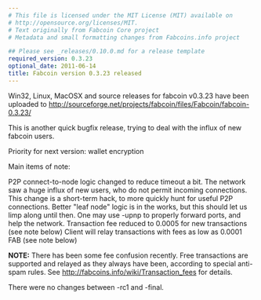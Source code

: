 ```yaml
---
# This file is licensed under the MIT License (MIT) available on
# http://opensource.org/licenses/MIT.
# Text originally from Fabcoin Core project
# Metadata and small formatting changes from Fabcoins.info project

## Please see _releases/0.10.0.md for a release template
required_version: 0.3.23
optional_date: 2011-06-14
title: Fabcoin version 0.3.23 released
---
```

Win32, Linux, MacOSX and source releases for fabcoin v0.3.23 have been uploaded to
<http://sourceforge.net/projects/fabcoin/files/Fabcoin/fabcoin-0.3.23/>

This is another quick bugfix release, trying to deal with the influx of new fabcoin users.

Priority for next version:  wallet encryption

Main items of note:

P2P connect-to-node logic changed to reduce timeout a bit.  The network saw a huge influx of new users, who do not permit incoming connections.  This change is a short-term hack, to more quickly hunt for useful P2P connections.  Better "leaf node" logic is in the works, but this should let us limp along until then.  One may use -upnp to properly forward ports, and help the network.
Transaction fee reduced to 0.0005 for new transactions (see note below)
Client will relay transactions with fees as low as 0.0001 FAB (see note below)

__NOTE:__  There has been some fee confusion recently.  Free transactions are supported and relayed as they always have been, according to special anti-spam rules.  See <http://fabcoins.info/wiki/Transaction_fees> for details.

There were no changes between -rc1 and -final.
